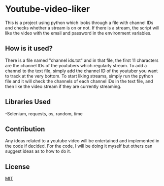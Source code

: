# Youtube-video-liker

This is a project using python which looks through a file with channel IDs and checks whether a stream is on or not. If there is a stream, the script will like the video with the email and password in the environment variables.

## How is it used?

There is a file named "channel ids.txt" and in that file, the first 11 characters are the channel IDs of the youtubers which regularly stream.
To add a channel to the text file, simply add the channel ID of the youtuber you want to track at the very bottom.
To start liking streams, simply run the python file and it will check the channels of each channel IDs in the text file, and then like the video stream if they are currently streaming.

## Libraries Used

-Selenium, requests, os, random, time

## Contribution

Any ideas related to a youtube video will be entertained and implemented in the code if decided. For the code, I will be doing it myself but others can suggest ideas as to how to do it.

## License


[MIT](https://choosealicense.com/licenses/mit/)
